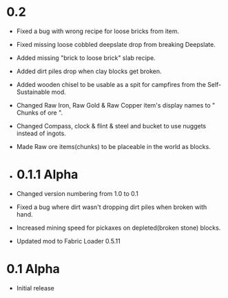 # 0.2

+ Fixed a bug with wrong recipe for loose bricks from item.
+ Fixed missing loose cobbled deepslate drop from breaking Deepslate.
+ Added missing "brick to loose brick" slab recipe.
+ Added dirt piles drop when clay blocks get broken.
+ Added wooden chisel to be usable as a spit for campfires from the Self-Sustainable mod.
+ Changed Raw Iron, Raw Gold & Raw Copper item's display names to " Chunks of ore ".
+ Changed Compass, clock & flint & steel and bucket to use nuggets instead of ingots.
+ Made Raw ore items(chunks) to be placeable in the world as blocks.

+ # 0.1.1 Alpha

+ Changed version numbering from 1.0 to 0.1
+ Fixed a bug where dirt wasn't dropping dirt piles when broken with hand.
+ Increased mining speed for pickaxes on depleted(broken stone) blocks.
+ Updated mod to Fabric Loader 0.5.11

# 0.1 Alpha

+ Initial release